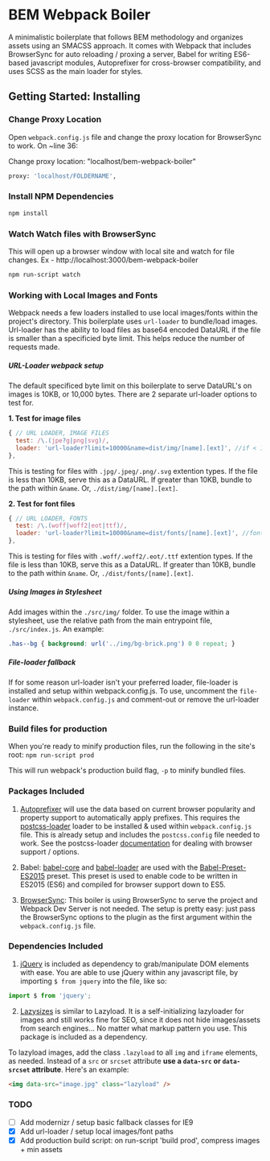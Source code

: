 # BEM Webpack Boiler
A minimalistic boilerplate that follows BEM methodology and organizes assets using an SMACSS approach. It comes with Webpack that includes BrowserSync for auto reloading / proxing a server, Babel for writing ES6-based javascript modules, Autoprefixer for cross-browser compatibility, and uses SCSS as the main loader for styles.

## Getting Started: Installing

### Change Proxy Location
Open `webpack.config.js` file and change the proxy location for BrowserSync to work. On ~line 36:

Change proxy location: "localhost/bem-webpack-boiler"
``` bash
proxy: 'localhost/FOLDERNAME', 
```

### Install NPM Dependencies
``` bash
npm install
```

### Watch Watch files with BrowserSync
This will open up a browser window with local site and watch for file changes. Ex - http://localhost:3000/bem-webpack-boiler

``` bash
npm run-script watch
```

### Working with Local Images and Fonts
Webpack needs a few loaders installed to use local images/fonts within the project's directory. This boilerplate uses `url-loader` to bundle/load images. Url-loader has the ability to load files as base64 encoded DataURL if the file is smaller than a specificied byte limit. This helps reduce the number of requests made. 

##### URL-Loader webpack setup
The default specificed byte limit on this boilerplate to serve DataURL's on images is 10KB, or 10,000 bytes. There are 2 separate url-loader options to test for. 

**1. Test for image files**
``` javascript
{ // URL LOADER, IMAGE FILES
  test: /\.(jpe?g|png|svg)/,
  loader: 'url-loader?limit=10000&name=dist/img/[name].[ext]', //if < 10 kb, base64 encode img to css
},
```
This is testing for files with `.jpg/.jpeg/.png/.svg` extention types. If the file is less than 10KB, serve this as a DataURL. If greater than 10KB, bundle to the path within `&name`. Or, `./dist/img/[name].[ext]`.

**2. Test for font files**
``` javascript
{ // URL LOADER, FONTS
  test: /\.(woff|woff2|eot|ttf)/,
  loader: 'url-loader?limit=10000&name=dist/fonts/[name].[ext]', //font files to './dist/fonts/**.'
},
```
This is testing for files with `.woff/.woff2/.eot/.ttf` extention types. If the file is less than 10KB, serve this as a DataURL. If greater than 10KB, bundle to the path within `&name`. Or, `./dist/fonts/[name].[ext]`.

##### Using Images in Stylesheet
Add images within the `./src/img/` folder.
To use the image within a stylesheet, use the relative path from the main entrypoint file, `./src/index.js`. An example:
``` css
.has--bg { background: url('../img/bg-brick.png') 0 0 repeat; }
```

##### File-loader fallback
If for some reason url-loader isn't your preferred loader, file-loader is installed and setup within webpack.config.js. To use, uncomment the `file-loader` within `webpack.config.js` and comment-out or remove the url-loader instance.

### Build files for production
When you're ready to minify production files, run the following in the site's root:
`npm run-script prod`

This will run webpack's production build flag, `-p` to minify bundled files.

### Packages Included
1. [Autoprefixer](https://www.npmjs.com/package/autoprefixer)
will use the data based on current browser popularity and property support to automatically apply prefixes. This requires the [postcss-loader](https://github.com/postcss/postcss-loader) loader to be installed & used within `webpack.config.js` file. This is already setup and includes the `postcss.config` file needed to work. See the postcss-loader [documentation](https://github.com/postcss/postcss-loader) for dealing with browser support / options.


2. Babel: [babel-core](https://github.com/babel/babel-loader) and [babel-loader](https://github.com/babel/babel-loader) are used with the [Babel-Preset-ES2015](https://www.npmjs.com/package/babel-preset-es2015-webpack) preset. This preset is used to enable code to be written in ES2015 (ES6) and compiled for browser support down to ES5.

3. [BrowserSync](https://www.npmjs.com/package/browser-sync-webpack-plugin): 
This boiler is using BrowserSync to serve the project and Webpack Dev Server is not needed. The setup is pretty easy: just pass the BrowserSync options to the plugin as the first argument within the `webpack.config.js` file.


### Dependencies Included
1. [jQuery](https://www.npmjs.com/package/jquery) is included as dependency to grab/manipulate DOM elements with ease. You are able to use jQuery within any javascript file, by importing `$ from jquery` into the file, like so:
``` javascript 
import $ from 'jquery'; 
```

2. [Lazysizes](https://www.npmjs.com/package/lazysizes) is similar to Lazyload. It is a self-initializing lazyloader for images and still works fine for SEO, since it does not hide images/assets from search engines... No matter what markup pattern you use. This package is included as a dependency. 

To lazyload images, add the class `.lazyload` to all `img` and `iframe` elements, as needed. Instead of a `src` or `srcset` attribute **use a `data-src` or `data-srcset` attribute**. Here's an example:
``` html
<img data-src="image.jpg" class="lazyload" />
```

### TODO
- [ ] Add modernizr / setup basic fallback classes for IE9
- [X] Add url-loader / setup local images/font paths
- [X] Add production build script: on run-script 'build prod', compress images + min assets